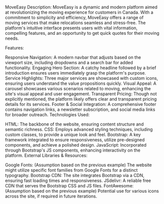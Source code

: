 MoveEasy
Description:
MoveEasy is a dynamic and modern platform aimed at revolutionizing the moving experience for customers in Canada. With a commitment to simplicity and efficiency, MoveEasy offers a range of moving services that make relocations seamless and stress-free. The platform's intuitive interface presents users with vital information, compelling features, and an opportunity to get quick quotes for their moving needs.

Features:

Responsive Navigation: A modern navbar that adjusts based on the viewport size, including dropdowns and a search bar for added functionality.
Engaging Hero Section: A catchy headline followed by a brief introduction ensures users immediately grasp the platform's purpose.
Service Highlights: Three major services are showcased with custom icons, ensuring users understand the value propositions quickly.
Visual Appeal: A carousel showcases various scenarios related to moving, enhancing the site's visual appeal and user engagement.
Transparent Pricing: Though not explicitly mentioned, the platform likely offers clear and transparent pricing details for its services.
Footer & Social Integration: A comprehensive footer contains navigation links, a newsletter subscription, and social media links for broader outreach.
Technologies Used:

HTML: The backbone of the website, ensuring content structure and semantic richness.
CSS: Employs advanced styling techniques, including custom classes, to provide a unique look and feel.
Bootstrap: A key framework integrated to ensure responsiveness, utilize pre-designed components, and achieve a polished design.
JavaScript: Incorporated through Bootstrap's JS components, enhancing interactivity on the platform.
External Libraries & Resources:

Google Fonts: (Assumption based on the previous example) The website might utilize specific font families from Google Fonts for a distinct typography.
Bootstrap CDN: The site integrates Bootstrap via a CDN, ensuring fast loading times and responsiveness.
JSdelivr: A reliable free CDN that serves the Bootstrap CSS and JS files.
FontAwesome: (Assumption based on the previous example) Potential use for various icons across the site, if required in future iterations.
